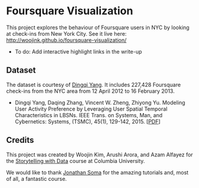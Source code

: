 # Foursquare Visualization
This project explores the behaviour of Foursquare users in NYC by looking at check-ins from New York City. See it live here: http://woojink.github.io/foursquare-visualization/

* To do: Add interactive highlight links in the write-up

## Dataset
The dataset is courtesy of [Dingqi Yang](https://sites.google.com/site/yangdingqi/home/foursquare-dataset). It includes 227,428 Foursquare check-ins from the NYC area from 12 April 2012 to 16 February 2013.
* Dingqi Yang, Daqing Zhang, Vincent W. Zheng, Zhiyong Yu. Modeling User Activity Preference by Leveraging User Spatial Temporal Characteristics in LBSNs. IEEE Trans. on Systems, Man, and Cybernetics: Systems, (TSMC), 45(1), 129-142, 2015. [[PDF](http://www-public.tem-tsp.eu/~zhang_da/pub/TSMC_YANG_2014.pdf)]

## Credits
This project was created by Woojin Kim, Arushi Arora, and Azam Alfayez for the [Storytelling with Data](https://github.com/jsoma/storytelling-2015) course at Columbia University.

We would like to thank [Jonathan Soma](http://jonathansoma.com/) for the amazing tutorials and, most of all, a fantastic course.
